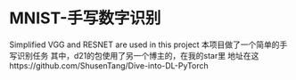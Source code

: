 # MNIST-手写数字识别
Simplified VGG and RESNET are used in this project
本项目做了一个简单的手写识别任务
其中，d21的包使用了另一个博主的，在我的star里
地址在这https://github.com/ShusenTang/Dive-into-DL-PyTorch
